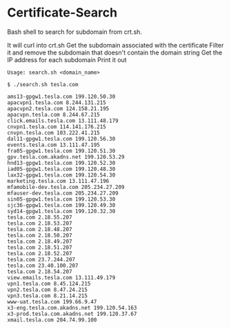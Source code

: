 # Certificate-Search
Bash shell to search for subdomain from crt.sh.

It will curl into crt.sh
Get the subdomain associated with the certificate
Filter it and remove the subdomain that doesn't contain the domain string
Get the IP address for each subdomain
Print it out

```shell
Usage: search.sh <domain_name>
```

```shell
$ ./search.sh tesla.com

ams13-gpgw1.tesla.com 199.120.50.30
apacvpn1.tesla.com 8.244.131.215
apacvpn2.tesla.com 124.158.21.195
apacvpn.tesla.com 8.244.67.215
click.emails.tesla.com 13.111.48.179
cnvpn1.tesla.com 114.141.176.215
cnvpn.tesla.com 103.222.41.215
dal11-gpgw1.tesla.com 199.120.56.30
events.tesla.com 13.111.47.195
fra05-gpgw1.tesla.com 199.120.51.30
gpv.tesla.com.akadns.net 199.120.53.29
hnd13-gpgw1.tesla.com 199.120.52.30
iad05-gpgw1.tesla.com 199.120.48.30
lax32-gpgw1.tesla.com 199.120.54.30
marketing.tesla.com 13.111.47.196
mfamobile-dev.tesla.com 205.234.27.209
mfauser-dev.tesla.com 205.234.27.209
sin05-gpgw1.tesla.com 199.120.53.30
sjc36-gpgw1.tesla.com 199.120.49.30
syd14-gpgw1.tesla.com 199.120.32.30
tesla.com 2.18.55.207
tesla.com 2.18.53.207
tesla.com 2.18.48.207
tesla.com 2.18.50.207
tesla.com 2.18.49.207
tesla.com 2.18.51.207
tesla.com 2.18.52.207
tesla.com 23.7.244.207
tesla.com 23.40.100.207
tesla.com 2.18.54.207
view.emails.tesla.com 13.111.49.179
vpn1.tesla.com 8.45.124.215
vpn2.tesla.com 8.47.24.215
vpn3.tesla.com 8.21.14.215
www-uat.tesla.com 199.66.9.47
x3-eng.tesla.com.akadns.net 199.120.54.163
x3-prod.tesla.com.akadns.net 199.120.37.67
xmail.tesla.com 204.74.99.100
```
